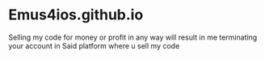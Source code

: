 # Emus4ios.github.io
Selling my code for money or profit in any way
will result in me terminating your account in
Said platform where u sell my code 
